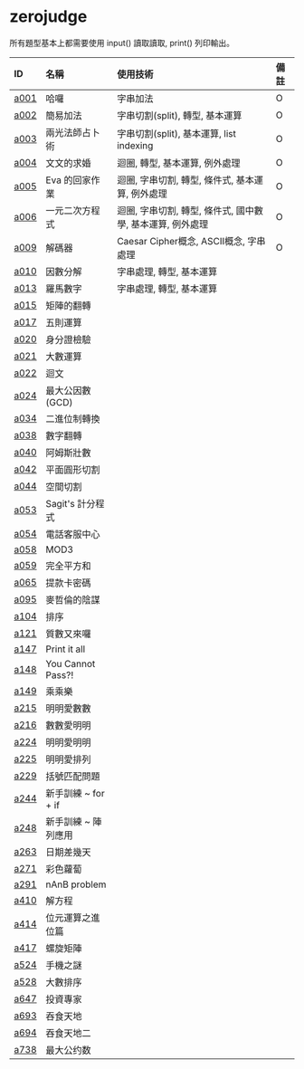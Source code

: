 # zerojudge

所有題型基本上都需要使用 input() 讀取讀取, print() 列印輸出。

|ID|名稱|使用技術|備註|
|:--|:--|:--|:--|
|[a001](https://zerojudge.tw/ShowProblem?problemid=a001)|哈囉|字串加法|O|
|[a002](https://zerojudge.tw/ShowProblem?problemid=a002)|簡易加法|字串切割(split), 轉型, 基本運算|O|
|[a003](https://zerojudge.tw/ShowProblem?problemid=a003)|兩光法師占卜術|字串切割(split), 基本運算, list indexing|O|
|[a004](https://zerojudge.tw/ShowProblem?problemid=a004)|文文的求婚|迴圈, 轉型, 基本運算, 例外處理|O|
|[a005](https://zerojudge.tw/ShowProblem?problemid=a005)|Eva 的回家作業|迴圈, 字串切割, 轉型, 條件式, 基本運算, 例外處理|O|
|[a006](https://zerojudge.tw/ShowProblem?problemid=a006)|一元二次方程式|迴圈, 字串切割, 轉型, 條件式, 國中數學, 基本運算, 例外處理|O|
|[a009](https://zerojudge.tw/ShowProblem?problemid=a009)|解碼器|Caesar Cipher概念, ASCII概念, 字串處理|O|
|[a010](https://zerojudge.tw/ShowProblem?problemid=a010)|因數分解|字串處理, 轉型, 基本運算||
|[a013](https://zerojudge.tw/ShowProblem?problemid=a013)|羅馬數字|字串處理, 轉型, 基本運算||
|[a015](https://zerojudge.tw/ShowProblem?problemid=a015)|矩陣的翻轉|||
|[a017](https://zerojudge.tw/ShowProblem?problemid=a017)|五則運算|||
|[a020](https://zerojudge.tw/ShowProblem?problemid=a020)|身分證檢驗|||
|[a021](https://zerojudge.tw/ShowProblem?problemid=a021)|大數運算|||
|[a022](https://zerojudge.tw/ShowProblem?problemid=a022)|迴文|||
|[a024](https://zerojudge.tw/ShowProblem?problemid=a024)|最大公因數(GCD)|||
|[a034](https://zerojudge.tw/ShowProblem?problemid=a034)|二進位制轉換|||
|[a038](https://zerojudge.tw/ShowProblem?problemid=a038)|數字翻轉|||
|[a040](https://zerojudge.tw/ShowProblem?problemid=a040)|阿姆斯壯數|||
|[a042](https://zerojudge.tw/ShowProblem?problemid=a042)|平面圓形切割|||
|[a044](https://zerojudge.tw/ShowProblem?problemid=a044)|空間切割|||
|[a053](https://zerojudge.tw/ShowProblem?problemid=a053)|Sagit\'s 計分程式|||
|[a054](https://zerojudge.tw/ShowProblem?problemid=a054)|電話客服中心|||
|[a058](https://zerojudge.tw/ShowProblem?problemid=a058)|MOD3|||
|[a059](https://zerojudge.tw/ShowProblem?problemid=a059)|完全平方和|||
|[a065](https://zerojudge.tw/ShowProblem?problemid=a065)|提款卡密碼|||
|[a095](https://zerojudge.tw/ShowProblem?problemid=a095)|麥哲倫的陰謀|||
|[a104](https://zerojudge.tw/ShowProblem?problemid=a104)|排序|||
|[a121](https://zerojudge.tw/ShowProblem?problemid=a121)|質數又來囉|||
|[a147](https://zerojudge.tw/ShowProblem?problemid=a147)|Print it all|||
|[a148](https://zerojudge.tw/ShowProblem?problemid=a148)|You Cannot Pass?!|||
|[a149](https://zerojudge.tw/ShowProblem?problemid=a149)|乘乘樂|||
|[a215](https://zerojudge.tw/ShowProblem?problemid=a215)|明明愛數數|||
|[a216](https://zerojudge.tw/ShowProblem?problemid=a216)|數數愛明明|||
|[a224](https://zerojudge.tw/ShowProblem?problemid=a224)|明明愛明明|||
|[a225](https://zerojudge.tw/ShowProblem?problemid=a225)|明明愛排列|||
|[a229](https://zerojudge.tw/ShowProblem?problemid=a229)|括號匹配問題|||
|[a244](https://zerojudge.tw/ShowProblem?problemid=a244)|新手訓練 ~ for + if|||
|[a248](https://zerojudge.tw/ShowProblem?problemid=a248)|新手訓練 ~ 陣列應用|||
|[a263](https://zerojudge.tw/ShowProblem?problemid=a263)|日期差幾天|||
|[a271](https://zerojudge.tw/ShowProblem?problemid=a271)|彩色蘿蔔|||
|[a291](https://zerojudge.tw/ShowProblem?problemid=a291)|nAnB problem|||
|[a410](https://zerojudge.tw/ShowProblem?problemid=a410)|解方程|||
|[a414](https://zerojudge.tw/ShowProblem?problemid=a414)|位元運算之進位篇|||
|[a417](https://zerojudge.tw/ShowProblem?problemid=a417)|螺旋矩陣|||
|[a524](https://zerojudge.tw/ShowProblem?problemid=a524)|手機之謎|||
|[a528](https://zerojudge.tw/ShowProblem?problemid=a528)|大數排序|||
|[a647](https://zerojudge.tw/ShowProblem?problemid=a647)|投資專家|||
|[a693](https://zerojudge.tw/ShowProblem?problemid=a693)|吞食天地|||
|[a694](https://zerojudge.tw/ShowProblem?problemid=a694)|吞食天地二|||
|[a738](https://zerojudge.tw/ShowProblem?problemid=a738)|最大公约数|||
